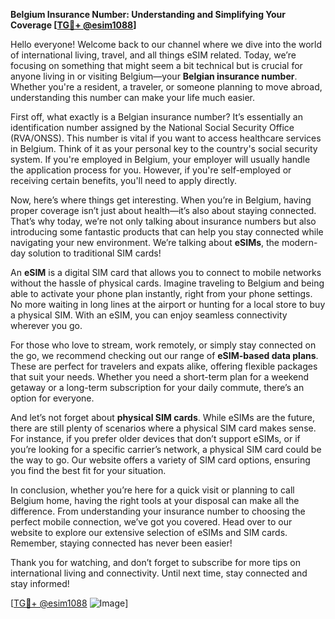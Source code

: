 **Belgium Insurance Number: Understanding and Simplifying Your Coverage [[TG💪+ @esim1088](https://t.me/s/esim1088)]**

Hello everyone! Welcome back to our channel where we dive into the world of international living, travel, and all things eSIM related. Today, we’re focusing on something that might seem a bit technical but is crucial for anyone living in or visiting Belgium—your **Belgian insurance number**. Whether you're a resident, a traveler, or someone planning to move abroad, understanding this number can make your life much easier.

First off, what exactly is a Belgian insurance number? It’s essentially an identification number assigned by the National Social Security Office (RVA/ONSS). This number is vital if you want to access healthcare services in Belgium. Think of it as your personal key to the country's social security system. If you're employed in Belgium, your employer will usually handle the application process for you. However, if you're self-employed or receiving certain benefits, you'll need to apply directly.

Now, here’s where things get interesting. When you’re in Belgium, having proper coverage isn’t just about health—it’s also about staying connected. That’s why today, we’re not only talking about insurance numbers but also introducing some fantastic products that can help you stay connected while navigating your new environment. We’re talking about **eSIMs**, the modern-day solution to traditional SIM cards!

An **eSIM** is a digital SIM card that allows you to connect to mobile networks without the hassle of physical cards. Imagine traveling to Belgium and being able to activate your phone plan instantly, right from your phone settings. No more waiting in long lines at the airport or hunting for a local store to buy a physical SIM. With an eSIM, you can enjoy seamless connectivity wherever you go.

For those who love to stream, work remotely, or simply stay connected on the go, we recommend checking out our range of **eSIM-based data plans**. These are perfect for travelers and expats alike, offering flexible packages that suit your needs. Whether you need a short-term plan for a weekend getaway or a long-term subscription for your daily commute, there’s an option for everyone.

And let’s not forget about **physical SIM cards**. While eSIMs are the future, there are still plenty of scenarios where a physical SIM card makes sense. For instance, if you prefer older devices that don’t support eSIMs, or if you’re looking for a specific carrier’s network, a physical SIM card could be the way to go. Our website offers a variety of SIM card options, ensuring you find the best fit for your situation.

In conclusion, whether you’re here for a quick visit or planning to call Belgium home, having the right tools at your disposal can make all the difference. From understanding your insurance number to choosing the perfect mobile connection, we’ve got you covered. Head over to our website to explore our extensive selection of eSIMs and SIM cards. Remember, staying connected has never been easier!

Thank you for watching, and don’t forget to subscribe for more tips on international living and connectivity. Until next time, stay connected and stay informed!

[[TG💪+ @esim1088](https://t.me/s/esim1088) ![Image](https://i.postimg.cc/Y0z9fWf4/image.png)]